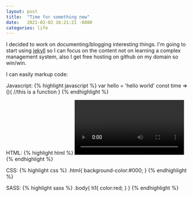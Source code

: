 ```yaml
---
layout: post
title:  "Time for something new"
date:   2021-02-02 16:21:21 -0800
categories: life
---
```

I decided to work on documenting/blogging interesting things. I'm going to start using [jekyll](https://jekyllrb.com/) so I can focus on the content not on learning a complex management system, also I get free hosting on github on my domain so win/win.

I can easily markup code:

Javascript:
{% highlight javascript %}
var hello = 'hello world'
const time =>(){
    //this is a function
}
{% endhighlight %}

HTML:
{% highlight html %}
<video></video>
{% endhighlight %}

CSS:
{% highlight css %}
.html{
    background-color:#000;
}
{% endhighlight %}

SASS:
{% highlight sass %}
.body{
    h1{
        color:red;
    }
}
{% endhighlight %}

